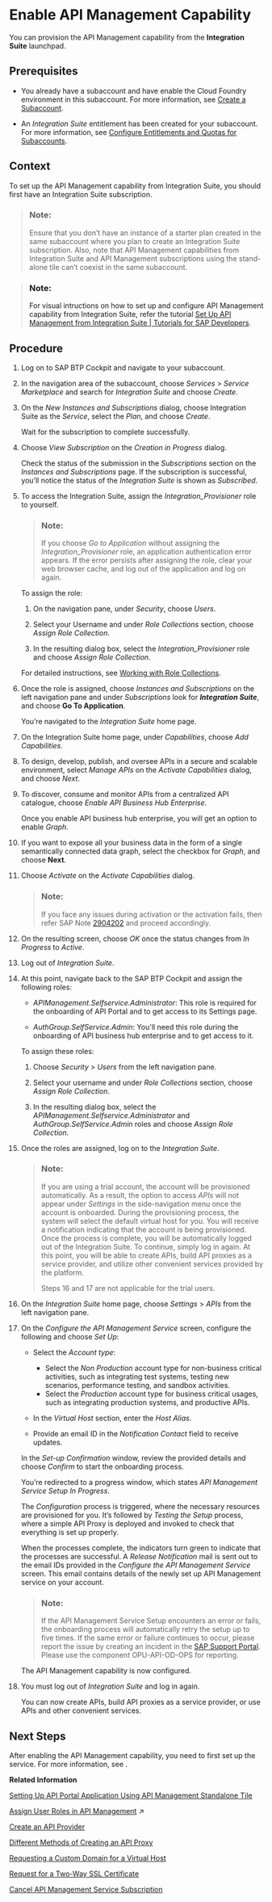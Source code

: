 <!-- loiof6eb4332cd5144ef91f4a84cc614ba1c -->

# Enable API Management Capability

You can provision the API Management capability from the **Integration Suite** launchpad.



<a name="loiof6eb4332cd5144ef91f4a84cc614ba1c__prereq_hgt_tfb_stb"/>

## Prerequisites

-   You already have a subaccount and have enable the Cloud Foundry environment in this subaccount. For more information, see [Create a Subaccount](https://help.sap.com/docs/BTP/65de2977205c403bbc107264b8eccf4b/05280a123d3044ae97457a25b3013918.html?q=entitlements).

-   An *Integration Suite* entitlement has been created for your subaccount. For more information, see [Configure Entitlements and Quotas for Subaccounts](https://help.sap.com/docs/BTP/65de2977205c403bbc107264b8eccf4b/5ba357b4fa1e4de4b9fcc4ae771609da.html?q=entitlements).




<a name="loiof6eb4332cd5144ef91f4a84cc614ba1c__context_kqs_twb_stb"/>

## Context

To set up the API Management capability from Integration Suite, you should first have an Integration Suite subscription.

> ### Note:  
> Ensure that you don’t have an instance of a starter plan created in the same subaccount where you plan to create an Integration Suite subscription. Also, note that API Management capabilities from Integration Suite and API Management subscriptions using the stand-alone tile can’t coexist in the same subaccount.

> ### Note:  
> For visual intructions on how to set up and configure API Management capability from Integration Suite, refer the tutorial [Set Up API Management from Integration Suite | Tutorials for SAP Developers](https://developers.sap.com/tutorials/api-mgmt-isuite-initial-setup.html).



<a name="loiof6eb4332cd5144ef91f4a84cc614ba1c__steps_bnm_ft1_stb"/>

## Procedure

1.  Log on to SAP BTP Cockpit and navigate to your subaccount.

2.  In the navigation area of the subaccount, choose *Services* \> *Service Marketplace* and search for *Integration Suite* and choose *Create*.

3.  On the *New Instances and Subscriptions* dialog, choose Integration Suite as the *Service*, select the *Plan*, and choose *Create*.

    Wait for the subscription to complete successfully.

4.  Choose *View Subscription* on the *Creation in Progress* dialog.

    Check the status of the submission in the *Subscriptions* section on the *Instances and Subscriptions* page. If the subscription is successful, you’ll notice the status of the *Integration Suite* is shown as *Subscribed*.

5.  To access the Integration Suite, assign the *Integration\_Provisioner* role to yourself.

    > ### Note:  
    > If you choose *Go to Application* without assigning the *Integration\_Provisioner* role, an application authentication error appears. If the error persists after assigning the role, clear your web browser cache, and log out of the application and log on again.

    To assign the role:

    1.  On the navigation pane, under *Security*, choose *Users*.

    2.  Select your Username and under *Role Collections* section, choose *Assign Role Collection*.

    3.  In the resulting dialog box, select the *Integration\_Provisioner* role and choose *Assign Role Collection*.


    For detailed instructions, see [Working with Role Collections](https://help.sap.com/viewer/65de2977205c403bbc107264b8eccf4b/Cloud/en-US/393ea0b222754311884123ce564779bd.html?q=SAP%20ID%20Service).

6.  Once the role is assigned, choose *Instances and Subscriptions* on the left navigation pane and under *Subscriptions* look for ***Integration Suite***, and choose **Go To Application**.

    You’re navigated to the *Integration Suite* home page.

7.  On the Integration Suite home page, under *Capabilities*, choose *Add Capabilities*.

8.  To design, develop, publish, and oversee APIs in a secure and scalable environment, select *Manage APIs* on the *Activate Capabilities* dialog, and choose *Next*.

9.  To discover, consume and monitor APIs from a centralized API catalogue, choose *Enable API Business Hub Enterprise*.

    Once you enable API business hub enterprise, you will get an option to enable *Graph*.

10. If you want to expose all your business data in the form of a single semantically connected data graph, select the checkbox for *Graph*, and choose **Next**.

11. Choose *Activate* on the *Activate Capabilities* dialog.

    > ### Note:  
    > If you face any issues during activation or the activation fails, then refer SAP Note [2904202](https://me.sap.com/notes/2904202) and proceed accordingly.

12. On the resulting screen, choose *OK* once the status changes from *In Progress* to *Active*.

13. Log out of *Integration Suite*.

14. At this point, navigate back to the SAP BTP Cockpit and assign the following roles:

    -   *APIManagement.Selfservice.Administrator*: This role is required for the onboarding of API Portal and to get access to its Settings page.

    -   *AuthGroup.SelfService.Admin*: You'll need this role during the onboarding of API business hub enterprise and to get access to it.


    To assign these roles:

    1.  Choose *Security* \> *Users* from the left navigation pane.

    2.  Select your username and under *Role Collections* section, choose *Assign Role Collection*.

    3.  In the resulting dialog box, select the *APIManagement.Selfservice.Administrator* and *AuthGroup.SelfService.Admin* roles and choose *Assign Role Collection*.


15. Once the roles are assigned, log on to the *Integration Suite*.

    > ### Note:  
    > If you are using a trial account, the account will be provisioned automatically. As a result, the option to access *APIs* will not appear under *Settings* in the side-navigation menu once the account is onboarded. During the provisioning process, the system will select the default virtual host for you. You will receive a notification indicating that the account is being provisioned. Once the process is complete, you will be automatically logged out of the Integration Suite. To continue, simply log in again. At this point, you will be able to create APIs, build API proxies as a service provider, and utilize other convenient services provided by the platform.
    > 
    > Steps 16 and 17 are not applicable for the trial users.

16. On the *Integration Suite* home page, choose *Settings* \> *APIs* from the left navigation pane.

17. On the *Configure the API Management Service* screen, configure the following and choose *Set Up*:

    -   Select the *Account type*:

        -   Select the *Non Production* account type for non-business critical activities, such as integrating test systems, testing new scenarios, performance testing, and sandbox activities.
        -   Select the *Production* account type for business critical usages, such as integrating production systems, and productive APIs.

    -   In the *Virtual Host* section, enter the *Host Alias*.

    -   Provide an email ID in the *Notification Contact* field to receive updates.


    In the *Set-up Confirmation* window, review the provided details and choose *Confirm* to start the onboarding process.

    You’re redirected to a progress window, which states *API Management Service Setup In Progress*.

    The *Configuration* process is triggered, where the necessary resources are provisioned for you. It’s followed by *Testing the Setup* process, where a simple API Proxy is deployed and invoked to check that everything is set up properly.

    When the processes complete, the indicators turn green to indicate that the processes are successful. A *Release Notification* mail is sent out to the email IDs provided in the *Configure the API Management Service* screen. This email contains details of the newly set up API Management service on your account.

    > ### Note:  
    > If the API Management Service Setup encounters an error or fails, the onboarding process will automatically retry the setup up to five times. If the same error or failure continues to occur, please report the issue by creating an incident in the [SAP Support Portal](https://support.sap.com/en/index.html). Please use the component OPU-API-OD-OPS for reporting.

    The API Management capability is now configured.

18. You must log out of *Integration Suite* and log in again.

    You can now create APIs, build API proxies as a service provider, or use APIs and other convenient services.




<a name="loiof6eb4332cd5144ef91f4a84cc614ba1c__postreq_y2t_fb3_4zb"/>

## Next Steps

After enabling the API Management capability, you need to first set up the service. For more information, see  <?sap-ot O2O class="- topic/xref " href="f34e86cafb274d4bbef725a610ed225d.xml" text="" desc="" xtrc="xref:6" xtrf="file:/home/builder/src/dita-all/djr1548327031813/loiocf0e5a9be9804817aa649f51a84b9f39_en-US/src/content/localization/en-us/f6eb4332cd5144ef91f4a84cc614ba1c.xml" output-class="" outputTopicFile="file:/home/builder/tp.net.sf.dita-ot/2.3/plugins/com.elovirta.dita.markdown_1.3.0/xsl/dita2markdownImpl.xsl" ?> .

**Related Information**  


[Setting Up API Portal Application Using API Management Standalone Tile](setting-up-api-portal-application-using-api-management-standalone-tile-9d8c7ae.md "You can provision the API portal using the API Management, API Portal standalone tile from the SAP BTP cockpit.")

[Assign User Roles in API Management](https://help.sap.com/viewer/de4066bb3f9240e3bfbcd5614e18c2f9/Cloud/en-US/911ca5a620e94ab581fa159d76b3b108.html "Use role collections to group together different roles that can be assigned to API Portal and API business hub enterprise users.") :arrow_upper_right:

[Create an API Provider](../create-an-api-provider-6b263e2.md "Define the details of the host you want an application to reach by creating an API provider.")

[Different Methods of Creating an API Proxy](../different-methods-of-creating-an-api-proxy-4ac0431.md "An API proxy is the data object that contains all the functionality to be executed when an external user wants to access the backend service.")

[Requesting a Custom Domain for a Virtual Host](requesting-a-custom-domain-for-a-virtual-host-6b9e5a3.md "A virtual host lets you host multiple domain names on API Management capability within Integration Suite.")

[Request for a Two-Way SSL Certificate](request-for-a-two-way-ssl-certificate-9faf7ce.md "Request a two-way SSL certificate for the default domain of the virtual host of your API Management service.")

[Cancel API Management Service Subscription](cancel-api-management-service-subscription-df6df2b.md "You can deactivate your API Management capability from Integration Suite to disable your account from the API Management service.")


